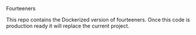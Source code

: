 Fourteeners

This repo contains the Dockerized version of fourteeners.  Once this code is production ready it will replace the current project.
